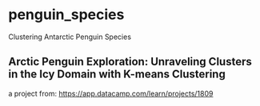 # penguin_species
Clustering Antarctic Penguin Species
## Arctic Penguin Exploration: Unraveling Clusters in the Icy Domain with K-means Clustering
a project from: https://app.datacamp.com/learn/projects/1809
